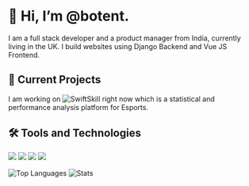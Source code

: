 # 👋 Hi, I’m @botent. 

I am a full stack developer and a product manager from India, currently living in the UK. I build websites using Django Backend and Vue JS Frontend. 

## 📝 Current Projects

I am working on ![SwiftSkill](https://swiftskill.gg) right now which is a statistical and performance analysis platform for Esports.

## 🛠️ Tools and Technologies

![](https://img.shields.io/badge/Frontend-VueJS-informational?style=for-the-badge&color=e94560) ![](https://img.shields.io/badge/Backend-Django-informational?style=for-the-badge&color=e94560) ![](https://img.shields.io/badge/OS-Ubuntu-informational?style=for-the-badge&color=e94560) ![](https://img.shields.io/badge/IDE-PyCharm_Pro-informational?style=for-the-badge&color=e94560)

<div>
  <img align="center" src="https://github-readme-stats.vercel.app/api/top-langs/?username=botent" alt="Top Languages">
  <img align="center" src="https://github-readme-stats.vercel.app/api?username=botent&show_icons=true&theme=midnight-purple" alt="Stats">
</div>

<!---
botent/botent is a ✨ special ✨ repository because its `README.md` (this file) appears on your GitHub profile.
You can click the Preview link to take a look at your changes.
--->
